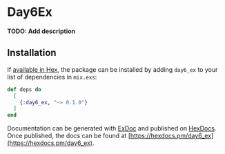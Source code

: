 # Day6Ex

**TODO: Add description**

## Installation

If [available in Hex](https://hex.pm/docs/publish), the package can be installed
by adding `day6_ex` to your list of dependencies in `mix.exs`:

```elixir
def deps do
  [
    {:day6_ex, "~> 0.1.0"}
  ]
end
```

Documentation can be generated with [ExDoc](https://github.com/elixir-lang/ex_doc)
and published on [HexDocs](https://hexdocs.pm). Once published, the docs can
be found at [https://hexdocs.pm/day6_ex](https://hexdocs.pm/day6_ex).

